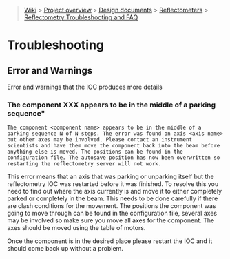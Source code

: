 > [Wiki](Home) > [Project overview](Project-Overview) > [Design documents](Design-Documents) > [Reflectometers](Reflectometers) > 
[Reflectometry Troubleshooting and FAQ](Reflectometry-Troubleshooting-and-FAQ)


# Troubleshooting

## Error and Warnings

Error and warnings that the IOC produces more details

### The component XXX appears to be in the middle of a parking sequence"

```
The component <component name> appears to be in the middle of a parking sequence N of N steps. The error was found on axis <axis name> but other axes may be involved. Please contact an instrument scientists and have them move the component back into the beam before anything else is moved. The positions can be found in the configuration file. The autosave position has now been overwritten so restarting the reflectometry server will not work.
```

This error means that an axis that was parking or unparking itself but the reflectometry IOC was restarted before it was finished. To resolve this you need to find out where the axis currently is and move it to either completely parked or completely in the beam. This needs to be done carefully if there are clash conditions for the movement. The positions the component was going to move through can be found in the configuration file, several axes may be involved so make sure you move all axes for the component. The axes should be moved using the table of motors.

Once the component is in the desired place please restart the IOC and it should come back up without a problem.
